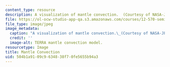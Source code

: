```yaml
---
content_type: resource
description: A visualization of mantle convection.  (Courtesy of NASA-JPL.)
file: https://ol-ocw-studio-app-qa.s3.amazonaws.com/courses/12-570-seminar-in-geophysics-thermal-and-chemical-evolution-of-the-earth-spring-2005/504b1a9109c9634838f70fe5655b94a3_12-570s05.jpg
file_type: image/jpeg
image_metadata:
  caption: "A visualization of mantle convection.\_(Courtesy of NASA-JPL.)"
  credit: ''
  image-alt: TERRA mantle convection model.
resourcetype: Image
title: Mantle Convection
uid: 504b1a91-09c9-6348-38f7-0fe5655b94a3
---
```

